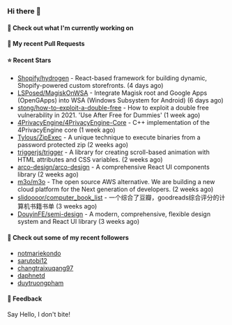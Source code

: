 ### Hi there 👋

#### 👷 Check out what I'm currently working on

#### 🔨 My recent Pull Requests


#### ⭐ Recent Stars

- [Shopify/hydrogen](https://github.com/Shopify/hydrogen) - React-based framework for building dynamic, Shopify-powered custom storefronts. (4 days ago)
- [LSPosed/MagiskOnWSA](https://github.com/LSPosed/MagiskOnWSA) - Integrate Magisk root and Google Apps (OpenGApps) into WSA (Windows Subsystem for Android) (6 days ago)
- [stong/how-to-exploit-a-double-free](https://github.com/stong/how-to-exploit-a-double-free) - How to exploit a double free vulnerability in 2021. &#39;Use After Free for Dummies&#39; (1 week ago)
- [4PrivacyEngine/4PrivacyEngine-Core](https://github.com/4PrivacyEngine/4PrivacyEngine-Core) - C&#43;&#43; implementation of the 4PrivacyEngine core (1 week ago)
- [Tylous/ZipExec](https://github.com/Tylous/ZipExec) - A unique technique to execute binaries from a password protected zip (2 weeks ago)
- [triggerjs/trigger](https://github.com/triggerjs/trigger) - A library for creating scroll-based animation with HTML attributes and CSS variables. (2 weeks ago)
- [arco-design/arco-design](https://github.com/arco-design/arco-design) - A comprehensive React UI components library (2 weeks ago)
- [m3o/m3o](https://github.com/m3o/m3o) - The open source AWS alternative. We are building a new cloud platform for the Next generation of developers. (2 weeks ago)
- [slidoooor/computer_book_list](https://github.com/slidoooor/computer_book_list) - 一个综合了豆瓣，goodreads综合评分的计算机书籍书单 (3 weeks ago)
- [DouyinFE/semi-design](https://github.com/DouyinFE/semi-design) - A modern, comprehensive, flexible design system and React UI library (3 weeks ago)

#### 👯 Check out some of my recent followers

- [notmariekondo](https://github.com/notmariekondo)
- [sarutobi12](https://github.com/sarutobi12)
- [changtraixuqang97](https://github.com/changtraixuqang97)
- [daphnetd](https://github.com/daphnetd)
- [duytruongpham](https://github.com/duytruongpham)

#### 💬 Feedback

Say Hello, I don't bite!